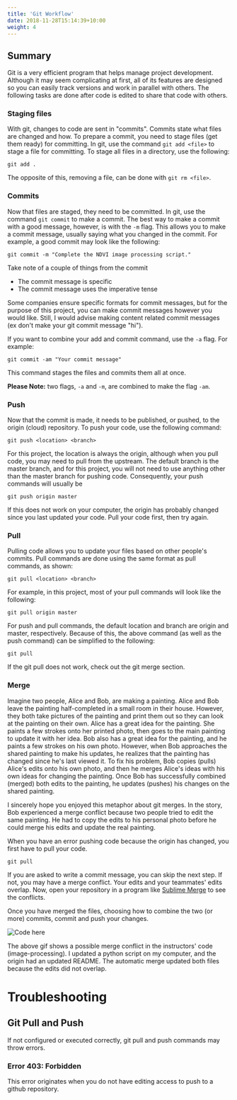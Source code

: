 ```yaml
---
title: 'Git Workflow'
date: 2018-11-28T15:14:39+10:00
weight: 4
---
```


## Summary

Git is a very efficient program that helps manage project development. Although it may seem complicating at first, all of its features are designed so you can easily track versions and work in parallel with others. The following tasks are done after code is edited to share that code with others. 

### Staging files

With git, changes to code are sent in "commits". Commits state what files are changed and how. To prepare a commit, you need to stage files (get them ready) for committing. In git, use the command `git add <file>` to stage a file for committing. To stage all files in a directory, use the following:
```
git add .
```
The opposite of this, removing a file, can be done with `git rm <file>`.

### Commits 

Now that files are staged, they need to be committed. In git, use the command `git commit` to make a commit. The best way to make a commit with a good message, however, is with the `-m` flag. This allows you to make a commit message, usually saying what you changed in the commit. For example, a good commit may look like the following:
```
git commit -m "Complete the NDVI image processing script."
```
Take note of a couple of things from the commit
* The commit message is specific
* The commit message uses the imperative tense

Some companies ensure specific formats for commit messages, but for the purpose of this project, you can make commit messages however you would like. Still, I would advise making content related commit messages (ex don't make your git commit message "hi").

If you want to combine your add and commit command, use the `-a` flag. For example:
```
git commit -am "Your commit message"
```
This command stages the files and commits them all at once.

**Please Note:** two flags, `-a` and `-m`, are combined to make the flag `-am`.
### Push

Now that the commit is made, it needs to be published, or pushed, to the origin (cloud) repository. To push your code, use the following command:
```
git push <location> <branch>
```
For this project, the location is always the origin, although when you pull code, you may need to pull from the upstream. The default branch is the master branch, and for this project, you will not need to use anything other than the master branch for pushing code. Consequently, your push commands will usually be
```
git push origin master
```
If this does not work on your computer, the origin has probably changed since you last updated your code. Pull your code first, then try again.

### Pull

Pulling code allows you to update your files based on other people's commits. Pull commands are done using the same format as pull commands, as shown:
```
git pull <location> <branch>
```
For example, in this project, most of your pull commands will look like the following:
```
git pull origin master
```
For push and pull commands, the default location and branch are origin and master, respectively. Because of this, the above command (as well as the push command) can be simplified to the following:
```
git pull
```
If the git pull does not work, check out the git merge section.

### Merge

Imagine two people, Alice and Bob, are making a painting. Alice and Bob leave the painting half-completed in a small room in their house. However, they both take pictures of the painting and print them out so they can look at the painting on their own. Alice has a great idea for the painting. She paints a few strokes onto her printed photo, then goes to the main painting to update it with her idea. Bob also has a great idea for the painting, and he paints a few strokes on his own photo. However, when Bob approaches the shared painting to make his updates, he realizes that the painting has changed since he's last viewed it. To fix his problem, Bob copies (pulls) Alice's edits onto his own photo, and then he merges Alice's ideas with his own ideas for changing the painting. Once Bob has successfully combined (merged) both edits to the painting, he updates (pushes) his changes on the shared painting.

I sincerely hope you enjoyed this metaphor about git merges. In the story, Bob experienced a merge conflict because two people tried to edit the same painting. He had to copy the edits to his personal photo before he could merge his edits and update the real painting. 

When you have an error pushing code because the origin has changed, you first have to pull your code.
```
git pull
```

If you are asked to write a commit message, you can skip the next step. If not, you may have a merge conflict. Your edits and your teammates' edits overlap. Now, open your repository in a program like [Sublime Merge](https://www.sublimemerge.com/) to see the conflicts.

Once you have merged the files, choosing how to combine the two (or more) commits, commit and push your changes.

![Code here](/JEFFRIS/git-push-pull-push.gif)

The above gif shows a possible merge conflict in the instructors' code (image-processing). I updated a python script on my computer, and the origin had an updated README. The automatic merge updated both files because the edits did not overlap.

# Troubleshooting

## Git Pull and Push

If not configured or executed correctly, git pull and push commands may throw errors.

### Error 403: Forbidden

This error originates when you do not have editing access to push to a github repository. 